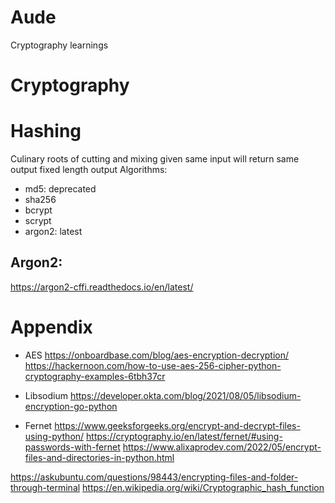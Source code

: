 # Aude
Cryptography learnings

# Cryptography

# Hashing
Culinary roots of cutting and mixing
given same input will return same output
fixed length output
Algorithms:
- md5: deprecated
- sha256
- bcrypt
- scrypt
- argon2: latest

## Argon2:
https://argon2-cffi.readthedocs.io/en/latest/


# Appendix
- AES
https://onboardbase.com/blog/aes-encryption-decryption/
https://hackernoon.com/how-to-use-aes-256-cipher-python-cryptography-examples-6tbh37cr

- Libsodium
https://developer.okta.com/blog/2021/08/05/libsodium-encryption-go-python

- Fernet
https://www.geeksforgeeks.org/encrypt-and-decrypt-files-using-python/
https://cryptography.io/en/latest/fernet/#using-passwords-with-fernet
https://www.alixaprodev.com/2022/05/encrypt-files-and-directories-in-python.html

https://askubuntu.com/questions/98443/encrypting-files-and-folder-through-terminal
https://en.wikipedia.org/wiki/Cryptographic_hash_function

